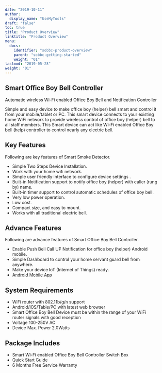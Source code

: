 ```yaml
---
date: "2019-10-11"
author:
  display_name: "UseMyTools"
draft: "false"
toc: true
title: "Product Overview"
linktitle: "Product Overview"
menu:
  docs:
    identifier: "sobbc-product-overview"
    parent: "sobbc-getting-started"
    weight: "01"
lastmod: "2019-05-28"
weight: "01"
---
```


## Smart Office Boy Bell Controller ##

Automatic wireless Wi-Fi enabled Office Boy Bell and Notification Controller

Simple and easy device to make office boy (helper) bell smart and control it from your mobile/tablet or PC. This smart device connects to your existing home WiFi network to provide wireless control of office boy (helper) bell to all staff members. This Smart device can act like Wi-Fi enabled Office Boy bell (help) controller to control nearly any electric bell.

## Key Features ##

Following are key features of Smart Smoke Detector.

* Simple Two Steps Device Installation.
* Work with your home wifi network.
* Simple user friendly interface to configure device settings .
* Built-in Notification support to notify office boy (helper) with caller (rung by) name.
* Built-in timer support to control automatic schedules of office boy bell.
* Very low power operation.
* Low cost.
* Compact size, and easy to mount.
* Works with all traditional electric bell.


## Advance Features ##

Following are advance features of Smart Office Boy Bell Controller.

* Enable Push Bell Call UP Notification for office boy (helper) Android mobile.
* Simple Dashboard to control your home servant guard bell from anywhere.
* Make your device IoT (Internet of Things) ready.
* [Android Mobile App](https://play.google.com/store/apps/details?id=net.usemytools.usemytoolsautomation)

## System Requirements ##

* WiFi router with 802.11b/g/n support
* Android/iOS/Table/PC with latest web browser
* Smart Office Boy Bell Device must be within the range of your WiFi router signals with good reception
* Voltage 100-250V AC
* Device Max. Power 2.0Watts


## Package Includes ##

* Smart Wi-Fi enabled Office Boy Bell Controller Switch Box
* Quick Start Guide
* 6 Months Free Service Warranty
